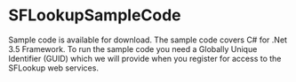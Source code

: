 # SFLookupSampleCode
Sample code is available for download. The sample code covers C# for .Net 3.5 Framework. To run the sample code you need a Globally Unique Identifier (GUID) which we will provide when you register for access to the SFLookup web services.
